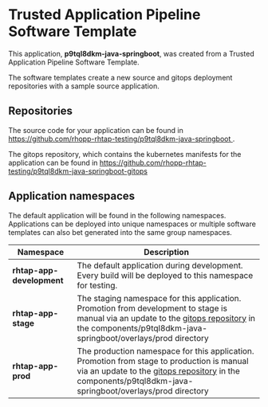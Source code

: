 # Trusted Application Pipeline Software Template

This application, **p9tql8dkm-java-springboot**, was created from a Trusted Application Pipeline Software Template.

The software templates create a new source and gitops deployment repositories with a sample source application. 

## Repositories

The source code for your application can be found in [https://github.com/rhopp-rhtap-testing/p9tql8dkm-java-springboot ](https://github.com/rhopp-rhtap-testing/p9tql8dkm-java-springboot ).
 
The gitops repository, which contains the kubernetes manifests for the application can be found in 
[https://github.com/rhopp-rhtap-testing/p9tql8dkm-java-springboot-gitops ](https://github.com/rhopp-rhtap-testing/p9tql8dkm-java-springboot-gitops ) 

## Application namespaces 

The default application will be found in the following namespaces. Applications can be deployed into unique namespaces or multiple software templates can also bet generated into the same group namespaces.  

|  Namespace   |  Description   |  
| -------- | -------- |   
| **rhtap-app-development** | The default application during development. Every build will be deployed to this namespace for testing. | 
| **rhtap-app-stage** | The staging namespace for this application. Promotion from development to stage is manual via an update to the [gitops repository](https://github.com/rhopp-rhtap-testing/p9tql8dkm-java-springboot-gitops ) in the components/p9tql8dkm-java-springboot/overlays/prod directory |  
| **rhtap-app-prod** | The production namespace for this application. Promotion from stage to production is manual via an update to the [gitops repository](https://github.com/rhopp-rhtap-testing/p9tql8dkm-java-springboot-gitops ) in the components/p9tql8dkm-java-springboot/overlays/prod directory | 